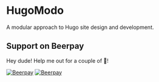 # HugoModo

A modular approach to Hugo site design and development.

## Support on Beerpay
Hey dude! Help me out for a couple of :beers:!

[![Beerpay](https://beerpay.io/hugomodo/hugomodo-docs/badge.svg?style=beer-square)](https://beerpay.io/hugomodo/hugomodo-docs)  [![Beerpay](https://beerpay.io/hugomodo/hugomodo-docs/make-wish.svg?style=flat-square)](https://beerpay.io/hugomodo/hugomodo-docs?focus=wish)